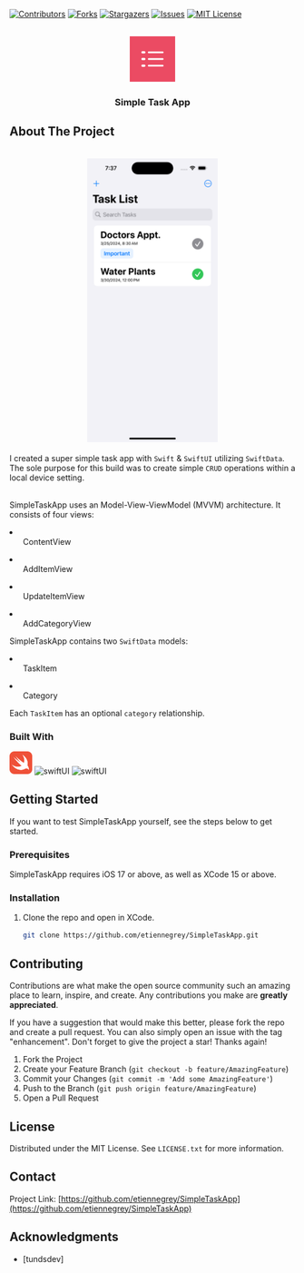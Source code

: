 <a name="readme-top"></a>

[![Contributors][contributors-shield]][contributors-url]
[![Forks][forks-shield]][forks-url]
[![Stargazers][stars-shield]][stars-url]
[![Issues][issues-shield]][issues-url]
[![MIT License][license-shield]][license-url]
<!--[![LinkedIn][linkedin-shield]][linkedin-url]-->



<!-- PROJECT LOGO -->
<br />
<div align="center">
  <a href="https://github.com/etiennegrey/SimpleTaskApp">
    <img src="https://github.com/EtienneGrey/SimpleTaskApp/blob/main/TaskApp%20SwiftData/Assets.xcassets/AppIcon.appiconset/appstore1024.png?raw=true" alt="Logo" width="80" height="80">
  </a>

<h3 align="center">Simple Task App</h3>

</div>


<!-- ABOUT THE PROJECT -->
## About The Project
<br>
<div align="center">
  <a href="https://github.com/etiennegrey/SimpleTaskApp">
    <img src="https://github.com/EtienneGrey/SimpleTaskApp/blob/main/TaskApp%20SwiftData/Assets.xcassets/ss1.imageset/Simulator%20Screenshot%20-%20iPhone%2015%20Pro%20-%202024-03-23%20at%2019.37.23.png?raw=true" alt="Screenshot" height="500">
  </a>
</div>
<br>
I created a super simple task app with <code>Swift</code> & <code>SwiftUI</code> utilizing <code>SwiftData</code>. The sole purpose for this build was to create simple <code>CRUD</code> operations within a local device setting. 
<br>
<br>

SimpleTaskApp uses an Model-View-ViewModel (MVVM) architecture. It consists of four views: 
<li>
  <ol>ContentView</ol>
</li>
<li>
  <ol>AddItemView</ol>
</li>
<li>
  <ol>UpdateItemView</ol>
</li>
<li>
  <ol>AddCategoryView</ol>
</li>

SimpleTaskApp contains two <code>SwiftData</code> models:
<li>
  <ol>TaskItem</ol>
</li>
<li>
  <ol>Category</ol>
</li>

Each <code>TaskItem</code> has an optional <code>category</code> relationship.

### Built With

<span>
<img height="40" src="https://raw.githubusercontent.com/github/explore/80688e429a7d4ef2fca1e82350fe8e3517d3494d/topics/swift/swift.png" alt="swift">
<img height="40" src="https://developer.apple.com/assets/elements/icons/swiftui/swiftui-96x96_2x.png" alt="swiftUI">
<img height="40" src="https://developer.apple.com/assets/elements/icons/swiftdata/swiftdata-96x96_2x.png" alt="swiftUI">
</span>


<!-- GETTING STARTED -->
## Getting Started

If you want to test SimpleTaskApp yourself, see the steps below to get started.

### Prerequisites

SimpleTaskApp requires iOS 17 or above, as well as XCode 15 or above.

### Installation

1. Clone the repo and open in XCode.
   ```sh
   git clone https://github.com/etiennegrey/SimpleTaskApp.git
   ```


<!-- CONTRIBUTING -->
## Contributing

Contributions are what make the open source community such an amazing place to learn, inspire, and create. Any contributions you make are **greatly appreciated**.

If you have a suggestion that would make this better, please fork the repo and create a pull request. You can also simply open an issue with the tag "enhancement".
Don't forget to give the project a star! Thanks again!

1. Fork the Project
2. Create your Feature Branch (`git checkout -b feature/AmazingFeature`)
3. Commit your Changes (`git commit -m 'Add some AmazingFeature'`)
4. Push to the Branch (`git push origin feature/AmazingFeature`)
5. Open a Pull Request



<!-- LICENSE -->
## License

Distributed under the MIT License. See `LICENSE.txt` for more information.


<!-- CONTACT -->
## Contact

Project Link: [https://github.com/etiennegrey/SimpleTaskApp](https://github.com/etiennegrey/SimpleTaskApp)



<!-- ACKNOWLEDGMENTS -->
## Acknowledgments

* [tundsdev]


<!-- MARKDOWN LINKS & IMAGES -->
<!-- https://www.markdownguide.org/basic-syntax/#reference-style-links -->
[contributors-shield]: https://img.shields.io/github/contributors/etiennegrey/SimpleTaskApp.svg?style=for-the-badge
[contributors-url]: https://github.com/etiennegrey/SimpleTaskApp/graphs/contributors
[forks-shield]: https://img.shields.io/github/forks/etiennegrey/SimpleTaskApp.svg?style=for-the-badge
[forks-url]: https://github.com/etiennegrey/SimpleTaskApp/network/members
[stars-shield]: https://img.shields.io/github/stars/etiennegrey/SimpleTaskApp.svg?style=for-the-badge
[stars-url]: https://github.com/etiennegrey/SimpleTaskApp/stargazers
[issues-shield]: https://img.shields.io/github/issues/etiennegrey/SimpleTaskApp.svg?style=for-the-badge
[issues-url]: https://github.com/etiennegrey/SimpleTaskApp/issues
[license-shield]: https://img.shields.io/github/license/etiennegrey/SimpleTaskApp.svg?style=for-the-badge
[license-url]: https://github.com/etiennegrey/SimpleTaskApp/blob/master/LICENSE.txt
[linkedin-shield]: https://img.shields.io/badge/-LinkedIn-black.svg?style=for-the-badge&logo=linkedin&colorB=555
[linkedin-url]: https://linkedin.com/in/etienne-wasil
[product-screenshot]: https://github.com/EtienneGrey/SimpleTaskApp/blob/main/TaskApp%20SwiftData/Assets.xcassets/ss1.imageset/Simulator%20Screenshot%20-%20iPhone%2015%20Pro%20-%202024-03-23%20at%2019.37.23.png?raw=true
[Next.js]: https://img.shields.io/badge/next.js-000000?style=for-the-badge&logo=nextdotjs&logoColor=white
[Next-url]: https://nextjs.org/
[React.js]: https://img.shields.io/badge/React-20232A?style=for-the-badge&logo=react&logoColor=61DAFB
[React-url]: https://reactjs.org/
[Vue.js]: https://img.shields.io/badge/Vue.js-35495E?style=for-the-badge&logo=vuedotjs&logoColor=4FC08D
[Vue-url]: https://vuejs.org/
[Angular.io]: https://img.shields.io/badge/Angular-DD0031?style=for-the-badge&logo=angular&logoColor=white
[Angular-url]: https://angular.io/
[Svelte.dev]: https://img.shields.io/badge/Svelte-4A4A55?style=for-the-badge&logo=svelte&logoColor=FF3E00
[Svelte-url]: https://svelte.dev/
[Laravel.com]: https://img.shields.io/badge/Laravel-FF2D20?style=for-the-badge&logo=laravel&logoColor=white
[Laravel-url]: https://laravel.com
[Bootstrap.com]: https://img.shields.io/badge/Bootstrap-563D7C?style=for-the-badge&logo=bootstrap&logoColor=white
[Bootstrap-url]: https://getbootstrap.com
[JQuery.com]: https://img.shields.io/badge/jQuery-0769AD?style=for-the-badge&logo=jquery&logoColor=white
[swift]: https://raw.githubusercontent.com/github/explore/80688e429a7d4ef2fca1e82350fe8e3517d3494d/topics/swift/swift.png
